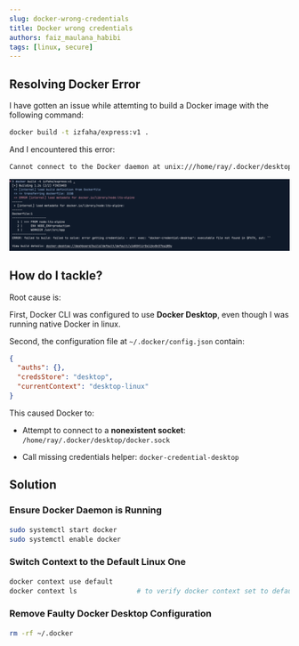 ```yaml
---
slug: docker-wrong-credentials
title: Docker wrong credentials
authors: faiz_maulana_habibi
tags: [linux, secure]
---
```


## Resolving Docker Error

I have gotten an issue while attemting to build a Docker image with the following command:

```sh
docker build -t izfaha/express:v1 .
```

And I encountered this error:

```sh
Cannot connect to the Docker daemon at unix:///home/ray/.docker/desktop/docker.sock. Is the docker daemon running?
```

![error](./img/docker-fetch-fail.png)

## How do I tackle?

Root cause is:

First, Docker CLI was configured to use **Docker Desktop**, even though I was running native Docker in linux.

Second, the configuration file at `~/.docker/config.json` contain:

```json
{
  "auths": {},
  "credsStore": "desktop",
  "currentContext": "desktop-linux"
}
```

This caused Docker to:

- Attempt to connect to a **nonexistent socket**: `/home/ray/.docker/desktop/docker.sock`

- Call missing credentials helper: `docker-credential-desktop`

## Solution

### Ensure Docker Daemon is Running

```sh
sudo systemctl start docker
sudo systemctl enable docker
```

### Switch Context to the Default Linux One

```sh
docker context use default
docker context ls               # to verify docker context set to default
```

### Remove Faulty Docker Desktop Configuration

```sh
rm -rf ~/.docker
```